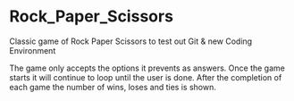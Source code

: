 # Rock_Paper_Scissors
 Classic game of Rock Paper Scissors to test out Git & new Coding Environment

The game only accepts the options it prevents as answers. Once the game starts 
it will continue to loop until the user is done. After the completion of each 
game the number of wins, loses and ties is shown.